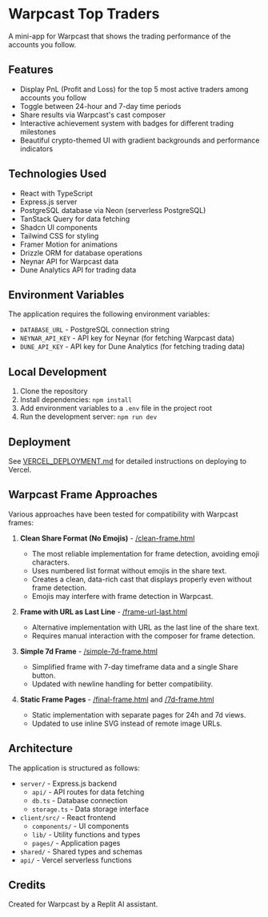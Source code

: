 # Warpcast Top Traders

A mini-app for Warpcast that shows the trading performance of the accounts you follow.

## Features

- Display PnL (Profit and Loss) for the top 5 most active traders among accounts you follow
- Toggle between 24-hour and 7-day time periods
- Share results via Warpcast's cast composer
- Interactive achievement system with badges for different trading milestones
- Beautiful crypto-themed UI with gradient backgrounds and performance indicators

## Technologies Used

- React with TypeScript
- Express.js server
- PostgreSQL database via Neon (serverless PostgreSQL)
- TanStack Query for data fetching
- Shadcn UI components
- Tailwind CSS for styling
- Framer Motion for animations
- Drizzle ORM for database operations
- Neynar API for Warpcast data
- Dune Analytics API for trading data

## Environment Variables

The application requires the following environment variables:

- `DATABASE_URL` - PostgreSQL connection string
- `NEYNAR_API_KEY` - API key for Neynar (for fetching Warpcast data)
- `DUNE_API_KEY` - API key for Dune Analytics (for fetching trading data)

## Local Development

1. Clone the repository
2. Install dependencies: `npm install`
3. Add environment variables to a `.env` file in the project root
4. Run the development server: `npm run dev`

## Deployment

See [VERCEL_DEPLOYMENT.md](./VERCEL_DEPLOYMENT.md) for detailed instructions on deploying to Vercel.

## Warpcast Frame Approaches

Various approaches have been tested for compatibility with Warpcast frames:

1. **Clean Share Format (No Emojis)** - [/clean-frame.html](https://warplet-traders.vercel.app/clean-frame.html)
   - The most reliable implementation for frame detection, avoiding emoji characters.
   - Uses numbered list format without emojis in the share text.
   - Creates a clean, data-rich cast that displays properly even without frame detection.
   - Emojis may interfere with frame detection in Warpcast.

2. **Frame with URL as Last Line** - [/frame-url-last.html](https://warplet-traders.vercel.app/frame-url-last.html)
   - Alternative implementation with URL as the last line of the share text.
   - Requires manual interaction with the composer for frame detection.

3. **Simple 7d Frame** - [/simple-7d-frame.html](https://warplet-traders.vercel.app/simple-7d-frame.html)
   - Simplified frame with 7-day timeframe data and a single Share button.
   - Updated with newline handling for better compatibility.

4. **Static Frame Pages** - [/final-frame.html](https://warplet-traders.vercel.app/final-frame.html) and [/7d-frame.html](https://warplet-traders.vercel.app/7d-frame.html)
   - Static implementation with separate pages for 24h and 7d views.
   - Updated to use inline SVG instead of remote image URLs.

## Architecture

The application is structured as follows:

- `server/` - Express.js backend
  - `api/` - API routes for data fetching
  - `db.ts` - Database connection
  - `storage.ts` - Data storage interface
- `client/src/` - React frontend
  - `components/` - UI components
  - `lib/` - Utility functions and types
  - `pages/` - Application pages
- `shared/` - Shared types and schemas
- `api/` - Vercel serverless functions

## Credits

Created for Warpcast by a Replit AI assistant.